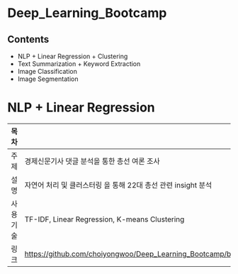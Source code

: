 # Deep_Learning_Bootcamp

## Contents
+ NLP + Linear Regression + Clustering
+ Text Summarization + Keyword Extraction
+ Image Classification
+ Image Segmentation

# NLP + Linear Regression
|목 차|설명|
|--|--|
|주 제|경제신문기사 댓글 분석을 통한 총선 여론 조사|
|설 명|자연어 처리 및 클러스터링 을 통해 22대 총선 관련 insight 분석|
|사용 기술|TF-IDF, Linear Regression, K-means Clustering|
|링 크|https://github.com/choiyongwoo/Deep_Learning_Bootcamp/blob/main/text_mining_project_1/text_mining_project1_%EB%B0%9C%ED%91%9C%EC%9E%90%EB%A3%8C.pdf|



